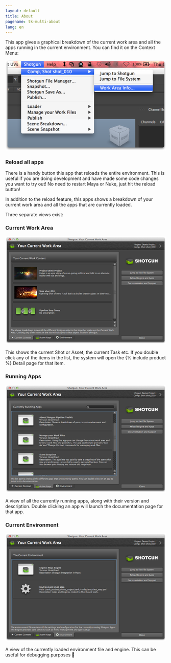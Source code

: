 ```yaml
---
layout: default
title: About
pagename: tk-multi-about
lang: en
---
```


This app gives a graphical breakdown of the current work area and all the apps running in the current environment. You can find it on the Context Menu:

![screenshot](../images/apps/multi-about-menu.png)


### Reload all apps
There is a handy button this app that reloads the entire environment. This is useful if you are doing development and have made some code changes you want to try out! No need to restart Maya or Nuke, just hit the reload button!


In addition to the reload feature, this apps shows a breakdown of your current work area and all the apps that are currently loaded.

Three separate views exist:

### Current Work Area

![screenshot](../images/apps/multi-about-about1.png)

This shows the current Shot or Asset, the current Task etc. If you double click any of the items in the list, the system will open the {% include product %} Detail page for that item.

### Running Apps

![screenshot](../images/apps/multi-about-about2.png)

A view of all the currently running apps, along with their version and description. Double clicking an app will launch the documentation page for that app.


### Current Environment

![screenshot](../images/apps/multi-about-about3.png)

A view of the currently loaded environment file and engine. This can be useful for debugging purposes 🎀